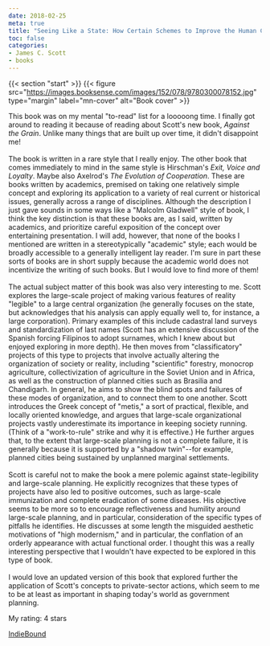 ```yaml
---
date: 2018-02-25
meta: true
title: "Seeing Like a State: How Certain Schemes to Improve the Human Condition Have Failed"
toc: false
categories:
- James C. Scott
- books
---
```


{{< section "start" >}}
{{< figure src="https://images.booksense.com/images/152/078/9780300078152.jpg" type="margin" label="mn-cover" alt="Book cover" >}}

This book was on my mental "to-read" list for a looooong time. I finally got around to reading it because of reading about Scott's new book, _Against the Grain_. Unlike many things that are built up over time, it didn't disappoint me!<br /><br />The book is written in a rare style that I really enjoy. The other book that comes immediately to mind in the same style is Hirschman's _Exit, Voice and Loyalty_. Maybe also Axelrod's _The Evolution of Cooperation_. These are books written by academics, premised on taking one relatively simple concept and exploring its application to a variety of real current or historical issues, generally across a range of disciplines. Although the description I just gave sounds in some ways like a "Malcolm Gladwell" style of book, I think the key distinction is that these books are, as I said, written by academics, and prioritize careful exposition of the concept over entertaining presentation. I will add, however, that none of the books I mentioned are written in a stereotypically "academic" style; each would be broadly accessible to a generally intelligent lay reader. I'm sure in part these sorts of books are in short supply because the academic world does not incentivize the writing of such books. But I would love to find more of them!<br /><br />The actual subject matter of this book was also very interesting to me. Scott explores the large-scale project of making various features of reality "legible" to a large central organization (he generally focuses on the state, but acknowledges that his analysis can apply equally well to, for instance, a large corporation). Primary examples of this include cadastral land surveys and standardization of last names (Scott has an extensive discussion of the Spanish forcing Filipinos to adopt surnames, which I knew about but enjoyed exploring in more depth). He then moves from "classificatory" projects of this type to projects that involve actually altering the organization of society or reality, including "scientific" forestry, monocrop agriculture, collectivization of agriculture in the Soviet Union and in Africa, as well as the construction of planned cities such as Brasilia and Chandigarh. In general, he aims to show the blind spots and failures of these modes of organization, and to connect them to one another. Scott introduces the Greek concept of "metis," a sort of practical, flexible, and locally oriented knowledge, and argues that large-scale organizational projects vastly underestimate its importance in keeping society running. (Think of a "work-to-rule" strike and why it is effective.) He further argues that, to the extent that large-scale planning is not a complete failure, it is generally because it is supported by a "shadow twin"--for example, planned cities being sustained by unplanned marginal settlements.<br /><br />Scott is careful not to make the book a mere polemic against state-legibility and large-scale planning. He explicitly recognizes that these types of projects have also led to positive outcomes, such as large-scale immunization and complete eradication of some diseases. His objective seems to be more so to encourage reflectiveness and humility around large-scale planning, and in particular, consideration of the specific types of pitfalls he identifies. He discusses at some length the misguided aesthetic motivations of "high modernism," and in particular, the conflation of an orderly appearance with actual functional order. I thought this was a really interesting perspective that I wouldn't have expected to be explored in this type of book.<br /><br />I would love an updated version of this book that explored further the application of Scott's concepts to private-sector actions, which seem to me to be at least as important in shaping today's world as government planning.

My rating: 4 stars  

[IndieBound](https://www.indiebound.org/book/9780300078152)

